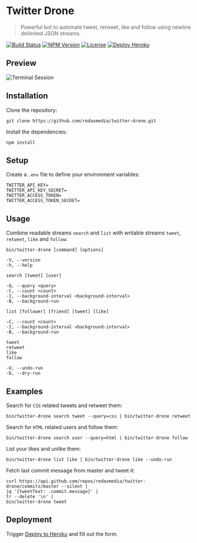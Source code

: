 Twitter Drone
=============

> Powerful bot to automate tweet, retweet, like and follow using newline delimited JSON streams.

[![Build Status](https://img.shields.io/travis/redaxmedia/twitter-drone.svg)](https://travis-ci.org/redaxmedia/twitter-drone)
[![NPM Version](https://img.shields.io/npm/v/twitter-drone.svg)](https://npmjs.com/package/twitter-drone)
[![License](https://img.shields.io/npm/l/twitter-drone.svg)](https://npmjs.com/package/twitter-drone)
[![Deploy Heroku](https://img.shields.io/badge/deploy-heroku-7056bf.svg)](https://heroku.com/deploy?template=https://github.com/redaxmedia/twitter-drone)


Preview
-------

![Terminal Session](https://cdn.rawgit.com/redaxmedia/media/master/twitter-drone/terminal-session.svg)


Installation
------------

Clone the repository:

```
git clone https://github.com/redaxmedia/twitter-drone.git
```

Install the dependencies:

```
npm install
```


Setup
-----

Create a `.env` file to define your environment variables:

```
TWITTER_API_KEY=
TWITTER_API_KEY_SECRET=
TWITTER_ACCESS_TOKEN=
TWITTER_ACCESS_TOKEN_SECRET=
```


Usage
-----

Combine readable streams `search` and `list` with writable streams `tweet`, `retweet`, `like` and `follow`:

```
bin/twitter-drone [command] [options]

-V, --version
-h, --help

search [tweet] [user]

-Q, --query <query>
-C, --count <count>
-I, --background-interval <background-interval>
-B, --background-run

list [follower] [friend] [tweet] [like]

-C, --count <count>
-I, --background-interval <background-interval>
-B, --background-run

tweet
retweet
like
follow

-U, --undo-run
-D, --dry-run
```


Examples
--------

Search for `CSS` related tweets and retweet them:

```
bin/twitter-drone search tweet --query=css | bin/twitter-drone retweet
```

Search for `HTML` related users and follow them:

```
bin/twitter-drone search user --query=html | bin/twitter-drone follow
```

List your likes and unlike them:

```
bin/twitter-drone list like | bin/twitter-drone like --undo-run
```

Fetch last commit message from master and tweet it:

```
curl https://api.github.com/repos/redaxmedia/twitter-drone/commits/master --silent |
jq '{tweetText: .commit.message}' |
tr --delete '\n' |
bin/twitter-drone tweet
```

Deployment
----------

Trigger [Deploy to Heroku](https://heroku.com/deploy?template=https://github.com/redaxmedia/twitter-drone) and fill out the form.

